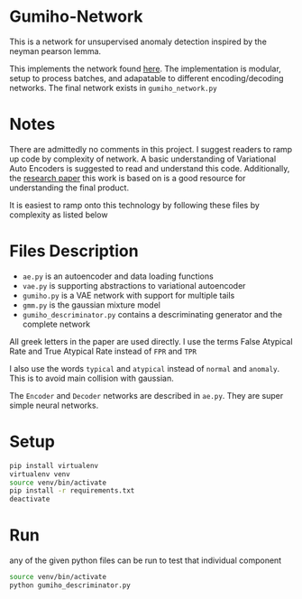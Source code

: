 # Gumiho-Network

This is a network for unsupervised anomaly detection inspired by the neyman pearson lemma.

This implements the network found [here](https://arxiv.org/pdf/1810.09133.pdf). The implementation is modular, setup to process batches, and adapatable to different encoding/decoding networks. The final network exists in `gumiho_network.py`

# Notes

There are admittedly no comments in this project. I suggest readers to ramp up code by complexity of network. A basic understanding of Variational Auto Encoders is suggested to read and understand this code. Additionally, the [research paper](https://arxiv.org/pdf/1810.09133.pdf) this work is based on is a good resource for understanding the final product.

It is easiest to ramp onto this technology by following these files by complexity as listed below

# Files Description

- `ae.py` is an autoencoder and data loading functions
- `vae.py` is supporting abstractions to variational autoencoder
- `gumiho.py` is a VAE network with support for multiple tails
- `gmm.py` is the gaussian mixture model
- `gumiho_descriminator.py` contains a descriminating generator and the complete network

All greek letters in the paper are used directly. I use the terms False Atypical Rate and True Atypical Rate instead of `FPR` and `TPR`

I also use the words `typical` and `atypical` instead of `normal` and `anomaly`. This is to avoid main collision with gaussian.

The `Encoder` and `Decoder` networks are described in `ae.py`. They are super simple neural networks.

# Setup

```bash
pip install virtualenv
virtualenv venv
source venv/bin/activate
pip install -r requirements.txt
deactivate
```

# Run

any of the given python files can be run to test that individual component

```bash
source venv/bin/activate
python gumiho_descriminator.py
```
